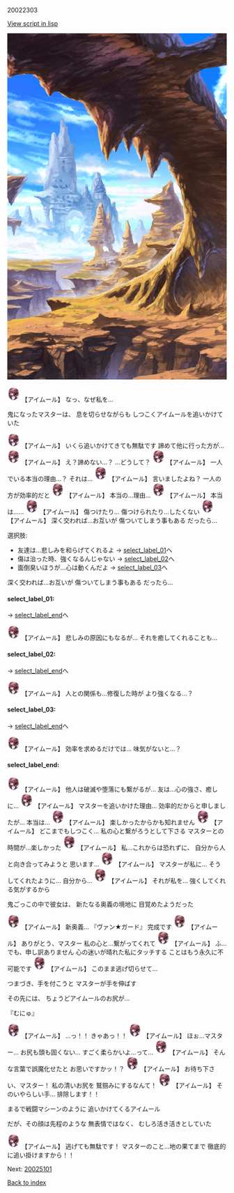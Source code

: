 20022303

[View script in lisp](../scripts/20022303.txt)

![wild.png](../images/backgrounds/wild.png)

<img src="../images/units/200221.png" alt="200221.png" height="34"/>
【アイムール】
なっ、なぜ私を…

鬼になったマスターは、
息を切らせながらも
しつこくアイムールを追いかけていた

<img src="../images/units/200221.png" alt="200221.png" height="34"/>
【アイムール】
いくら追いかけてきても無駄です
諦めて他に行った方が…

<img src="../images/units/200221.png" alt="200221.png" height="34"/>
【アイムール】
え？諦めない…？
…どうして？

<img src="../images/units/200221.png" alt="200221.png" height="34"/>
【アイムール】
一人でいる本当の理由…？
それは…

<img src="../images/units/200221.png" alt="200221.png" height="34"/>
【アイムール】
言いましたよね？
一人の方が効率的だと

<img src="../images/units/200221.png" alt="200221.png" height="34"/>
【アイムール】
本当の…理由…

<img src="../images/units/200221.png" alt="200221.png" height="34"/>
【アイムール】
本当は……

<img src="../images/units/200221.png" alt="200221.png" height="34"/>
【アイムール】
傷つけたり…
傷つけられたり…したくない

<img src="../images/units/200221.png" alt="200221.png" height="34"/>
【アイムール】
深く交われば…お互いが
傷ついてしまう事もある
だったら…

選択肢:
- 友達は…悲しみを和らげてくれるよ → [select_label_01](#select_label_01)へ
- 傷は治った時、強くなるんじゃない → [select_label_02](#select_label_02)へ
- 面倒臭いほうが…心は動くんだよ → [select_label_03](#select_label_03)へ

深く交われば…お互いが
傷ついてしまう事もある
だったら…

#### select_label_01:
 → [select_label_end](#select_label_end)へ

<img src="../images/units/200221.png" alt="200221.png" height="34"/>
【アイムール】
悲しみの原因にもなるが…
それを癒してくれることも…

#### select_label_02:
 → [select_label_end](#select_label_end)へ

<img src="../images/units/200221.png" alt="200221.png" height="34"/>
【アイムール】
人との関係も…修復した時が
より強くなる…？

#### select_label_03:
 → [select_label_end](#select_label_end)へ

<img src="../images/units/200221.png" alt="200221.png" height="34"/>
【アイムール】
効率を求めるだけでは…
味気がないと…？

#### select_label_end:

<img src="../images/units/200221.png" alt="200221.png" height="34"/>
【アイムール】
他人は破滅や堕落にも繋がるが…
友は…心の強さ、癒しに…

<img src="../images/units/200221.png" alt="200221.png" height="34"/>
【アイムール】
マスターを追いかけた理由…
効率的だからと申しましたが…
本当は…

<img src="../images/units/200221.png" alt="200221.png" height="34"/>
【アイムール】
楽しかったからかも知れません

<img src="../images/units/200221.png" alt="200221.png" height="34"/>
【アイムール】
どこまでもしつこく…
私の心と繋がろうとして下さる
マスターとの時間が…楽しかった

<img src="../images/units/200221.png" alt="200221.png" height="34"/>
【アイムール】
私…これからは恐れずに、
自分から人と向き合ってみようと
思います…

<img src="../images/units/200221.png" alt="200221.png" height="34"/>
【アイムール】
マスターが私に…
そうしてくれたように…
自分から…

<img src="../images/units/200221.png" alt="200221.png" height="34"/>
【アイムール】
それが私を…
強くしてくれる気がするから

鬼ごっこの中で彼女は、
新たなる奥義の境地に
目覚めたようだった

<img src="../images/units/200221.png" alt="200221.png" height="34"/>
【アイムール】
新奥義…
『ヴァン★ガード』
完成です

<img src="../images/units/200221.png" alt="200221.png" height="34"/>
【アイムール】
ありがとう、マスター
私の心と…繋がってくれて

<img src="../images/units/200221.png" alt="200221.png" height="34"/>
【アイムール】
ふ…でも、申し訳ありません
心の迷いが晴れた私にタッチする
ことはもう永久に不可能です

<img src="../images/units/200221.png" alt="200221.png" height="34"/>
【アイムール】
このまま逃げ切らせて…

つまづき、手を付こうと
マスターが手を伸ばす

その先には、
ちょうどアイムールのお尻が…

『むにゅ』

<img src="../images/units/200221.png" alt="200221.png" height="34"/>
【アイムール】
…っ！！
きゃあっ！！

<img src="../images/units/200221.png" alt="200221.png" height="34"/>
【アイムール】
ほぉ…マスター…
お尻も頭も固くない…
すごく柔らかいよ…って…

<img src="../images/units/200221.png" alt="200221.png" height="34"/>
【アイムール】
そんな言葉で誤魔化せたと
お思いですかッ！？

<img src="../images/units/200221.png" alt="200221.png" height="34"/>
【アイムール】
お待ち下さい、マスター！
私の清いお尻を
鷲掴みにするなんて！

<img src="../images/units/200221.png" alt="200221.png" height="34"/>
【アイムール】
そのいやらしい手…
排除します！！

まるで戦闘マシーンのように
追いかけてくるアイムール

だが、その顔は先程のような
無表情ではなく、
むしろ活き活きとしていた

<img src="../images/units/200221.png" alt="200221.png" height="34"/>
【アイムール】
逃げても無駄です！
マスターのこと…地の果てまで
徹底的に追い掛けますから！！


Next: [20025101](20025101.md)

[Back to index](index.md)
